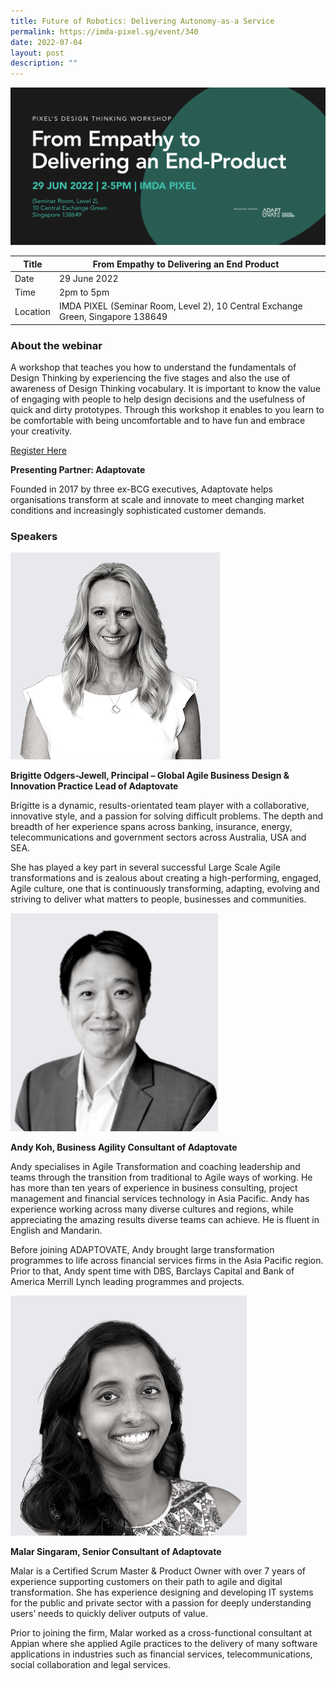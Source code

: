 ```yaml
---
title: Future of Robotics: Delivering Autonomy-as-a Service
permalink: https://imda-pixel.sg/event/340
date: 2022-07-04
layout: post
description: ""
---
```

![Alt text for image on Isomer site](/images/design-thinking/29juneR2.png)

| Title | From Empathy to Delivering an End Product | | 
| -------- | -------- | --------| 
| Date  | 29 June 2022  | 
| Time  | 2pm to 5pm  |
| Location  | IMDA PIXEL (Seminar Room, Level 2), 10 Central Exchange Green, Singapore 138649 |

### About the webinar 

A workshop that teaches you how to understand the fundamentals of Design Thinking by experiencing the five stages and also the use of awareness of Design Thinking vocabulary. It is important to know the value of engaging with people to help design decisions and the usefulness of quick and dirty prototypes. Through this workshop it enables to you learn to be comfortable with being uncomfortable and to have fun and embrace your creativity.

[Register Here](https://imda-pixel.sg/event/334)

**Presenting Partner: Adaptovate**

Founded in 2017 by three ex-BCG executives, Adaptovate helps organisations transform at scale and innovate to meet changing market conditions and increasingly sophisticated customer demands.

### Speakers 

![Alt text for image on Isomer site](/images/design-thinking/DTbri.png) 

**Brigitte Odgers-Jewell, Principal – Global Agile Business Design & Innovation Practice Lead of Adaptovate**

Brigitte is a dynamic, results-orientated team player with a collaborative, innovative style, and a passion for solving difficult problems. The depth and breadth of her experience spans across banking, insurance, energy, telecommunications and government sectors across Australia, USA and SEA.

She has played a key part in several successful Large Scale Agile transformations and is zealous about creating a high-performing, engaged, Agile culture, one that is continuously transforming, adapting, evolving and striving to deliver what matters to people, businesses and communities.

![Alt text for image on Isomer site](/images/design-thinking/DTandy.png) 

**Andy Koh, Business Agility Consultant of Adaptovate**

Andy specialises in Agile Transformation and coaching leadership and teams through the transition from traditional to Agile ways of working. He has more than ten years of experience in business consulting, project management and financial services technology in Asia Pacific. Andy has experience working across many diverse cultures and regions, while appreciating the amazing results diverse teams can achieve. He is fluent in English and Mandarin.

Before joining ADAPTOVATE, Andy brought large transformation programmes to life across financial services firms in the Asia Pacific region. Prior to that, Andy spent time with DBS, Barclays Capital and Bank of America Merrill Lynch leading programmes and projects.

![Alt text for image on Isomer site](/images/design-thinking/DTmar.png) 

**Malar Singaram, Senior Consultant of Adaptovate**

Malar is a Certified Scrum Master & Product Owner with over 7 years of experience supporting customers on their path to agile and digital transformation. She has experience designing and developing IT systems for the public and private sector with a passion for deeply understanding users’ needs to quickly deliver outputs of value.

Prior to joining the firm, Malar worked as a cross-functional consultant at Appian where she applied Agile practices to the delivery of many software applications in industries such as financial services, telecommunications, social collaboration and legal services.
